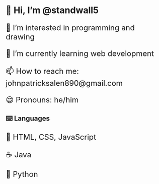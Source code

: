 <style>
p {
  font-size: 24px;
}
</style>

<h1>👋 Hi, I’m @standwall5 </h1>
<p>👀 I’m interested in programming and drawing</p>
<p>🌱 I’m currently learning web development</p>
<p>📫 How to reach me: johnpatricksalen890@gmail.com</p>
<p>😄 Pronouns: he/him</p>
<h2>⌨️ Languages</h2>
<p>📜 HTML, CSS, JavaScript</p>
<p>☕ Java</p>
<p>🐍 Python</p>


<!---
standwall5/standwall5 is a ✨ special ✨ repository because its `README.md` (this file) appears on your GitHub profile.
You can click the Preview link to take a look at your changes.
--->
